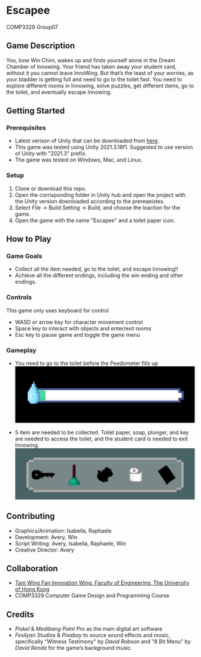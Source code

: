# Escapee
COMP3329 Group07

## Game Description
You, Ione Win Chim, wakes up and finds yourself alone in the Dream Chamber of Innowing. Your friend has taken away your student card, without it you cannot leave InnoWing. But that’s the least of your worries, as your bladder is getting full and  need to go to the toilet fast. You need to explore different rooms in Innowing, solve puzzles, get different items, go to the toilet, and eventually escape Innowing.

## Getting Started

### Prerequisites

- Latest verison of Unity that can be downloaded from [here](https://unity3d.com/get-unity/download). 
- This game was tested using Unity 2021.3.18f1. Suggested to use version of Unity with "2021.3" prefix.
- The game was tested on Windows, Mac, and Linux. 

### Setup

1. Clone or download this repo.
2. Open the corrisponding folder in Unity hub and open the project with the Unity version downloaded according to the prereqeistes.
3. Select File -> Build Setting -> Build, and choose the loaction for the game.
4. Open the game with the name "Escapee" and a toilet paper icon.

## How to Play

### Game Goals
- Collect all the item needed, go to the toilet, and escape Innowing!!
- Achieve all the different endings, including the win ending and other endings.

### Controls
This game only uses keyboard for control
- WASD or arrow key for character movement control
- Space key to interact with objects and enter/exit rooms
- Esc key to pause game and toggle the game menu

### Gameplay
- You need to go to the toilet before the Peedometer fills up
  ![Peedometer Image](https://github.com/wincsw/COMP3329_Group07/blob/new-dialogue/Image/Peedometer.png)

- 5 item are needed to be collected. Toilet paper, soap, plunger, and key are needed to access the toilet, and the student card is needed to exit Innowing.
  ![Inventory Image](https://github.com/wincsw/COMP3329_Group07/blob/new-dialogue/Image/Inventory.png)


<!--- ## Features --->

<!--- ## Technologies Used --->

## Contributing
- Graphics/Animation: Isabella, Raphaele
- Development: Avery, Win
- Script Writing: Avery, Isabella, Raphaele, Win
- Creative Director: Avery

## Collaboration
- [Tam Wing Fan Innovation Wing, Faculty of Engineering, The University of Hong Kong](https://innowings.engg.hku.hk/)
- COMP3329 Computer Game Design and Programming Course

## Credits
- *Piskel* & *Medibang Paint Pro* as the main digital art software
- *Fesliyan Studios* & *Pixabay* to source sound effects and music, specifically “Witness Testimony" by *David Robson* and "8 Bit Menu" by *David Renda* for the game’s background music.

